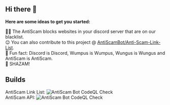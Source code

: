 ## Hi there 👋


**Here are some ideas to get you started:**

🙋‍♀️ The AntiScam blocks websites in your discord server that are on our blacklist.\
😉 You can also contribute to this project @ [AntiScamBot/Anti-Scam-Link-List](https://github.com/AntiScamBot/Anti-Scam-Link-List).\
🍿 Fun fact: Discord is Discord, Wumpus is Wumpus, Wungus is Wungus and AntiScam is AntiScam.\
🧙 SHAZAM!


## Builds
AntiScam Link List: <img alt="AntiScam Bot CodeQL Check" src="https://img.shields.io/github/workflow/status/AntiScamBot/Anti-Scam-Link-List/CodeQL?label=build&style=flat">\
AntiScam API: <img alt="AntiScam Bot CodeQL Check" src="https://img.shields.io/github/workflow/status/AntiScamBot/backend/CodeQL?label=build&style=flat">
